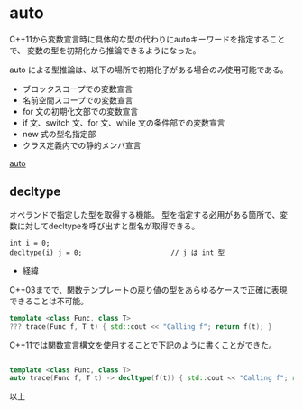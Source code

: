 # auto

C++11から変数宣言時に具体的な型の代わりにautoキーワードを指定することで、
変数の型を初期化から推論できるようになった。

auto による型推論は、以下の場所で初期化子がある場合のみ使用可能である。

* ブロックスコープでの変数宣言
* 名前空間スコープでの変数宣言
* for 文の初期化文部での変数宣言
* if 文、switch 文、for 文、while 文の条件部での変数宣言
* new 式の型名指定部
* クラス定義内での静的メンバ宣言


[auto](/auto/src/autosample.cpp)

## decltype


オペランドで指定した型を取得する機能。
型を指定する必用がある箇所で、変数に対してdecltypeを呼び出すと型名が取得できる。

```
int i = 0;
decltype(i) j = 0;                      // j は int 型
```

* 経緯

C++03までで、関数テンプレートの戻り値の型をあらゆるケースで正確に表現できることは不可能。

```cpp
template <class Func, class T>
??? trace(Func f, T t) { std::cout << "Calling f"; return f(t); }
```

C++11では関数宣言構文を使用することで下記のように書くことができた。

```cpp

template <class Func, class T>
auto trace(Func f, T t) -> decltype(f(t)) { std::cout << "Calling f"; return f(t); }```

```

以上

